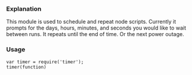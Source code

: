 ### Explanation ###
This module is used to schedule and repeat node scripts. 
Currently it prompts for the days, hours, minutes, and seconds you would like to wait between runs.
It repeats until the end of time. Or the next power outage.

### Usage ###

```
var timer = require('timer');
timer(function)
```